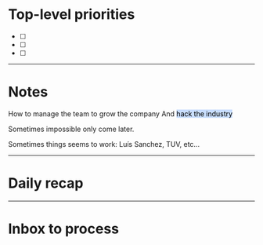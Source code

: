 # Top-level priorities
- [ ] 
- [ ] 
- [ ] 


---
# Notes

How to manage the team to grow the company And <mark style="background: #ADCCFFA6;">hack the industry</mark>

Sometimes impossible only come later.  

Sometimes things seems to work: Luís Sanchez, TUV, etc...



--- 
# Daily recap





--- 
# Inbox to process


